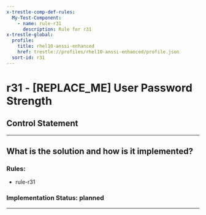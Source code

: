 ```yaml
---
x-trestle-comp-def-rules:
  My-Test-Component:
    - name: rule-r31
      description: Rule for r31
x-trestle-global:
  profile:
    title: rhel10-anssi-enhanced
    href: trestle://profiles/rhel10-anssi-enhanced/profile.json
  sort-id: r31
---
```


# r31 - \[REPLACE_ME\] User Password Strength

## Control Statement

______________________________________________________________________

## What is the solution and how is it implemented?

<!-- For implementation status enter one of: implemented, partial, planned, alternative, not-applicable -->

<!-- Note that the list of rules under ### Rules: is read-only and changes will not be captured after assembly to JSON -->

<!-- Add control implementation description here for control: r31 -->

### Rules:

  - rule-r31

### Implementation Status: planned

______________________________________________________________________
